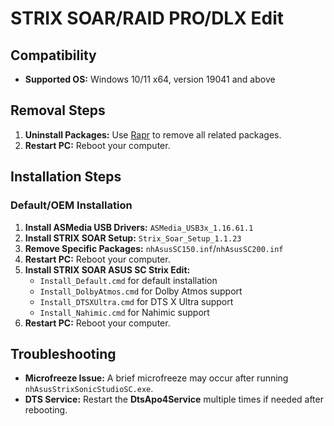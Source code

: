 # STRIX SOAR/RAID PRO/DLX Edit

## Compatibility
- **Supported OS:** Windows 10/11 x64, version 19041 and above

## Removal Steps
1. **Uninstall Packages:** Use [Rapr][DriverStoreExplorer] to remove all related packages.
2. **Restart PC:** Reboot your computer.

## Installation Steps

### Default/OEM Installation
1. **Install ASMedia USB Drivers:** `ASMedia_USB3x_1.16.61.1`
2. **Install STRIX SOAR Setup:** `Strix_Soar_Setup_1.1.23`
3. **Remove Specific Packages:** `nhAsusSC150.inf`/`nhAsusSC200.inf`
4. **Restart PC:** Reboot your computer.
5. **Install STRIX SOAR ASUS SC Strix Edit:**
   - `Install_Default.cmd` for default installation
   - `Install_DolbyAtmos.cmd` for Dolby Atmos support
   - `Install_DTSXUltra.cmd` for DTS X Ultra support
   - `Install_Nahimic.cmd` for Nahimic support
6. **Restart PC:** Reboot your computer.

## Troubleshooting
- **Microfreeze Issue:** A brief microfreeze may occur after running `nhAsusStrixSonicStudioSC.exe`.
- **DTS Service:** Restart the **DtsApo4Service** multiple times if needed after rebooting.

[DriverStoreExplorer]: https://github.com/lostindark/DriverStoreExplorer
